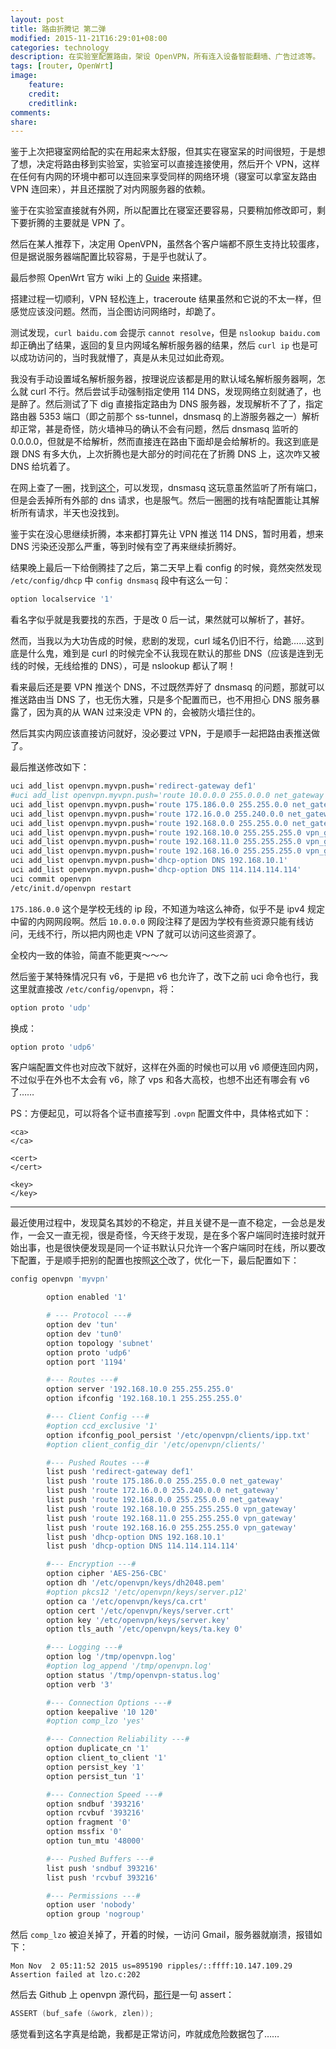 ```yaml
---
layout: post
title: 路由折腾记 第二弹
modified: 2015-11-21T16:29:01+08:00
categories: technology
description: 在实验室配置路由，架设 OpenVPN，所有连入设备智能翻墙、广告过滤等。
tags: [router, OpenWrt]
image:
    feature:
    credit:
    creditlink:
comments:
share:
---
```


鉴于上次把寝室网给配的实在用起来太舒服，但其实在寝室呆的时间很短，于是想了想，决定将路由移到实验室，实验室可以直接连接使用，然后开个 VPN，这样在任何有内网的环境中都可以连回来享受同样的网络环境（寝室可以拿室友路由 VPN 连回来），并且还摆脱了对内网服务器的依赖。

鉴于在实验室直接就有外网，所以配置比在寝室还要容易，只要稍加修改即可，剩下要折腾的主要就是 VPN 了。

然后在某人推荐下，决定用 OpenVPN，虽然各个客户端都不原生支持比较蛋疼，但是据说服务器端配置比较容易，于是乎也就认了。

最后参照 OpenWrt 官方 wiki 上的 [Guide](http://wiki.openwrt.org/doc/howto/vpn.openvpn) 来搭建。

搭建过程一切顺利，VPN 轻松连上，traceroute 结果虽然和它说的不太一样，但感觉应该没问题。然而，当企图访问网络时，却跪了。

测试发现，`curl baidu.com` 会提示 `cannot resolve`，但是 `nslookup baidu.com` 却正确出了结果，返回的复旦内网域名解析服务器的结果，然后 `curl ip` 也是可以成功访问的，当时我就懵了，真是从未见过如此奇观。

我没有手动设置域名解析服务器，按理说应该都是用的默认域名解析服务器啊，怎么就 curl 不行。然后尝试手动强制指定使用 114 DNS，发现网络立刻就通了，也是醉了。然后测试了下 dig 直接指定路由为 DNS 服务器，发现解析不了了，指定路由器 5353 端口（即之前那个 ss-tunnel，dnsmasq 的上游服务器之一）解析却正常，甚是奇怪，防火墙神马的确认不会有问题，然后 dnsmasq 监听的 0.0.0.0，但就是不给解析，然而直接连在路由下面却是会给解析的。我这到底是跟 DNS 有多大仇，上次折腾也是大部分的时间花在了折腾 DNS 上，这次咋又被 DNS 给坑着了。

在网上查了一圈，找到[这个](http://lists.thekelleys.org.uk/pipermail/dnsmasq-discuss/2007q2/001323.html)，可以发现，dnsmasq 这玩意虽然监听了所有端口，但是会丢掉所有外部的 dns 请求，也是服气。然后一圈圈的找有啥配置能让其解析所有请求，半天也没找到。

<p id="read-more-anchor"/>

鉴于实在没心思继续折腾，本来都打算先让 VPN 推送 114 DNS，暂时用着，想来 DNS 污染还没那么严重，等到时候有空了再来继续折腾好。

结果晚上最后一下给倒腾挂了之后，第二天早上看 config 的时候，竟然突然发现 `/etc/config/dhcp` 中 `config dnsmasq` 段中有这么一句：

```sh
option localservice '1'
```

看名字似乎就是我要找的东西，于是改 0 后一试，果然就可以解析了，甚好。

然而，当我以为大功告成的时候，悲剧的发现，curl 域名仍旧不行，给跪……这到底是什么鬼，难到是 curl 的时候完全不认我现在默认的那些 DNS（应该是连到无线的时候，无线给推的 DNS），可是 nslookup 都认了啊！

看来最后还是要 VPN 推送个 DNS，不过既然弄好了 dnsmasq 的问题，那就可以推送路由当 DNS 了，也无伤大雅，只是多个配置而已，也不用担心 DNS 服务暴露了，因为真的从 WAN 过来没走 VPN 的，会被防火墙拦住的。

然后其实内网应该直接访问就好，没必要过 VPN，于是顺手一起把路由表推送做了。

最后推送修改如下：

```sh
uci add_list openvpn.myvpn.push='redirect-gateway def1'
#uci add_list openvpn.myvpn.push='route 10.0.0.0 255.0.0.0 net_gateway'
uci add_list openvpn.myvpn.push='route 175.186.0.0 255.255.0.0 net_gateway'
uci add_list openvpn.myvpn.push='route 172.16.0.0 255.240.0.0 net_gateway'
uci add_list openvpn.myvpn.push='route 192.168.0.0 255.255.0.0 net_gateway'
uci add_list openvpn.myvpn.push='route 192.168.10.0 255.255.255.0 vpn_gateway'
uci add_list openvpn.myvpn.push='route 192.168.11.0 255.255.255.0 vpn_gateway'
uci add_list openvpn.myvpn.push='route 192.168.16.0 255.255.255.0 vpn_gateway'
uci add_list openvpn.myvpn.push='dhcp-option DNS 192.168.10.1'
uci add_list openvpn.myvpn.push='dhcp-option DNS 114.114.114.114'
uci commit openvpn
/etc/init.d/openvpn restart
```

`175.186.0.0` 这个是学校无线的 ip 段，不知道为啥这么神奇，似乎不是 ipv4 规定中留的内网网段啊。然后 `10.0.0.0` 网段注释了是因为学校有些资源只能有线访问，无线不行，所以把内网也走 VPN 了就可以访问这些资源了。

全校内一致的体验，简直不能更爽～～～

然后鉴于某特殊情况只有 v6，于是把 v6 也允许了，改下之前 uci 命令也行，我这里就直接改 `/etc/config/openvpn`，将：

```sh
option proto 'udp'
```

换成：

```sh
option proto 'udp6'
```

客户端配置文件也对应改下就好，这样在外面的时候也可以用 v6 顺便连回内网，不过似乎在外也不太会有 v6，除了 vps 和各大高校，也想不出还有哪会有 v6 了……

PS：方便起见，可以将各个证书直接写到 `.ovpn` 配置文件中，具体格式如下：

```
<ca>
</ca>

<cert>
</cert>

<key>
</key>
```

--------------------------------------------------------------------------------

最近使用过程中，发现莫名其妙的不稳定，并且关键不是一直不稳定，一会总是发作，一会又一直无视，很是奇怪，今天终于发现，是在多个客户端同时连接时就开始出事，也是很快便发现是同一个证书默认只允许一个客户端同时在线，所以要改下配置，于是顺手把别的配置也按照[这个](http://wiki.openwrt.org/doc/howto/openvpn-streamlined-server-setup)改了，优化一下，最后配置如下：

```sh
config openvpn 'myvpn'

        option enabled '1'

        # --- Protocol ---#
        option dev 'tun'
        option dev 'tun0'
        option topology 'subnet'
        option proto 'udp6'
        option port '1194'

        #--- Routes ---#
        option server '192.168.10.0 255.255.255.0'
        option ifconfig '192.168.10.1 255.255.255.0'

        #--- Client Config ---#
        #option ccd_exclusive '1'
        option ifconfig_pool_persist '/etc/openvpn/clients/ipp.txt'
        #option client_config_dir '/etc/openvpn/clients/'

        #--- Pushed Routes ---#
        list push 'redirect-gateway def1'
        list push 'route 175.186.0.0 255.255.0.0 net_gateway'
        list push 'route 172.16.0.0 255.240.0.0 net_gateway'
        list push 'route 192.168.0.0 255.255.0.0 net_gateway'
        list push 'route 192.168.10.0 255.255.255.0 vpn_gateway'
        list push 'route 192.168.11.0 255.255.255.0 vpn_gateway'
        list push 'route 192.168.16.0 255.255.255.0 vpn_gateway'
        list push 'dhcp-option DNS 192.168.10.1'
        list push 'dhcp-option DNS 114.114.114.114'

        #--- Encryption ---#
        option cipher 'AES-256-CBC'
        option dh '/etc/openvpn/keys/dh2048.pem'
        #option pkcs12 '/etc/openvpn/keys/server.p12'
        option ca '/etc/openvpn/keys/ca.crt'
        option cert '/etc/openvpn/keys/server.crt'
        option key '/etc/openvpn/keys/server.key'
        option tls_auth '/etc/openvpn/keys/ta.key 0'

        #--- Logging ---#
        option log '/tmp/openvpn.log'
        #option log_append '/tmp/openvpn.log'
        option status '/tmp/openvpn-status.log'
        option verb '3'

        #--- Connection Options ---#
        option keepalive '10 120'
        #option comp_lzo 'yes'

        #--- Connection Reliability ---#
        option duplicate_cn '1'
        option client_to_client '1'
        option persist_key '1'
        option persist_tun '1'

        #--- Connection Speed ---#
        option sndbuf '393216'
        option rcvbuf '393216'
        option fragment '0'
        option mssfix '0'
        option tun_mtu '48000'

        #--- Pushed Buffers ---#
        list push 'sndbuf 393216'
        list push 'rcvbuf 393216'

        #--- Permissions ---#
        option user 'nobody'
        option group 'nogroup'
```

然后 `comp_lzo` 被迫关掉了，开着的时候，一访问 Gmail，服务器就崩溃，报错如下：

```
Mon Nov  2 05:11:52 2015 us=895190 ripples/::ffff:10.147.109.29 Assertion failed at lzo.c:202
```

然后去 Github 上 openvpn 源代码，[那行](https://github.com/OpenVPN/openvpn/blob/release/2.3/src/openvpn/lzo.c#L202)是一句 assert：

```c
ASSERT (buf_safe (&work, zlen));
```

感觉看到这名字真是给跪，我都是正常访问，咋就成危险数据包了……
